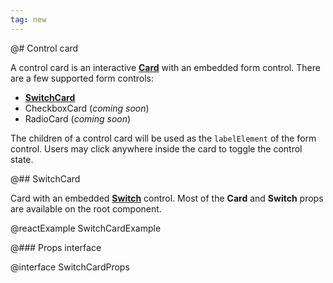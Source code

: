 ```yaml
---
tag: new
---
```


@# Control card

A control card is an interactive [**Card**](#core/components/card) with an embedded form control.
There are a few supported form controls:

-   [**SwitchCard**](#core/components/control-card.switch-card)
-   CheckboxCard (_coming soon_)
-   RadioCard (_coming soon_)

The children of a control card will be used as the `labelElement` of the form control. Users may click anywhere
inside the card to toggle the control state.

@## SwitchCard

Card with an embedded [**Switch**](#core/components/switch) control. Most of the **Card** and **Switch** props are
available on the root component.

@reactExample SwitchCardExample

@### Props interface

@interface SwitchCardProps
